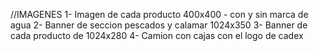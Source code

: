 //IMAGENES
1- Imagen de cada producto 400x400 - con y sin marca de agua 
2- Banner de seccion pescados y calamar 1024x350
3- Banner de cada producto de 1024x280
4- Camion con cajas con el logo de cadex